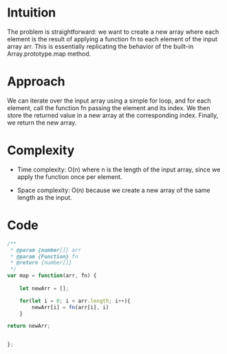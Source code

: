 # Intuition
The problem is straightforward: we want to create a new array where each element is the result of applying a function fn to each element of the input array arr. This is essentially replicating the behavior of the built-in Array.prototype.map method.

# Approach
We can iterate over the input array using a simple for loop, and for each element, call the function fn passing the element and its index. We then store the returned value in a new array at the corresponding index. Finally, we return the new array.

# Complexity
- Time complexity:
O(n) where n is the length of the input array, since we apply the function once per element.

- Space complexity:
O(n) because we create a new array of the same length as the input.

# Code
```javascript []
/**
 * @param {number[]} arr
 * @param {Function} fn
 * @return {number[]}
 */
var map = function(arr, fn) {
    
    let newArr = [];

    for(let i = 0; i < arr.length; i++){
        newArr[i] = fn(arr[i], i)
    }

return newArr;


};
```